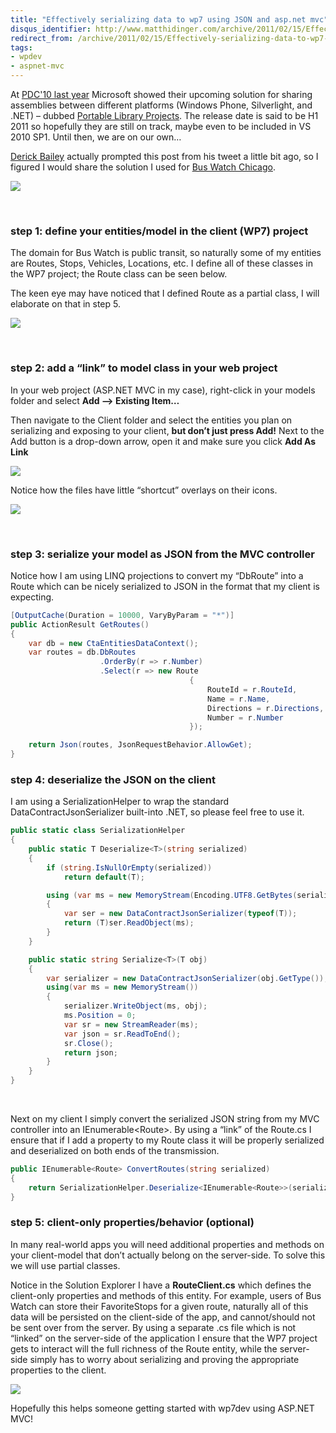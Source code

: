 ```yaml
---
title: "Effectively serializing data to wp7 using JSON and asp.net mvc"
disqus_identifier: http://www.matthidinger.com/archive/2011/02/15/Effectively-serializing-data-to-wp7-using-JSON-and-asp-net.aspx
redirect_from: /archive/2011/02/15/Effectively-serializing-data-to-wp7-using-JSON-and-asp-net.aspx/
tags: 
- wpdev
- aspnet-mvc
---
```

At [PDC'10 last year](http://www.matthidinger.com/archive/2010/10/28/highlights-from-PDC-day-1.aspx) Microsoft showed their upcoming solution for sharing assemblies between different platforms (Windows Phone, Silverlight, and .NET) – dubbed [Portable Library Projects](http://bit.ly/aUlqkU). The release date is said to be H1 2011 so hopefully they are still on track, maybe even to be included in VS 2010 SP1. Until then, we are on our own…

[Derick Bailey](http://www.lostechies.com/blogs/derickbailey/) actually prompted this post from his tweet a little bit ago, so I figured I would share the solution I used for [Bus Watch Chicago](http://buswatchapp.com/).

![](/images/subtext-content/www_matthidinger_com/Windows-Live-Writer/75137daf93c8_11BCD/image_thumb_5.png)


 

### step 1: define your entities/model in the client (WP7) project

The domain for Bus Watch is public transit, so naturally some of my entities are Routes, Stops, Vehicles, Locations, etc. I define all of these classes in the WP7 project; the Route class can be seen below.

The keen eye may have noticed that I defined Route as a partial class, I will elaborate on that in step 5.

![](/images/subtext-content/www_matthidinger_com/Windows-Live-Writer/75137daf93c8_11BCD/image_thumb_1.png)


 

### step 2: add a “link” to model class in your web project

In your web project (ASP.NET MVC in my case), right-click in your models folder and select **Add –&gt; Existing Item…**

Then navigate to the Client folder and select the entities you plan on serializing and exposing to your client, **but don’t just press Add!** Next to the Add button is a drop-down arrow, open it and make sure you click **Add As Link**

![](/images/subtext-content/www_matthidinger_com/Windows-Live-Writer/75137daf93c8_11BCD/image_thumb_7.png)


Notice how the files have little “shortcut” overlays on their icons.

![](/images/subtext-content/www_matthidinger_com/Windows-Live-Writer/75137daf93c8_11BCD/image_thumb_3.png)


 

### step 3: serialize your model as JSON from the MVC controller

Notice how I am using LINQ projections to convert my “DbRoute” into a Route which can be nicely serialized to JSON in the format that my client is expecting.

```csharp
[OutputCache(Duration = 10000, VaryByParam = "*")]
public ActionResult GetRoutes()
{
    var db = new CtaEntitiesDataContext();
    var routes = db.DbRoutes
                    .OrderBy(r => r.Number)
                    .Select(r => new Route
                                        {
                                            RouteId = r.RouteId,
                                            Name = r.Name,
                                            Directions = r.Directions,
                                            Number = r.Number
                                        });

    return Json(routes, JsonRequestBehavior.AllowGet);
}
```

### step 4: deserialize the JSON on the client

I am using a SerializationHelper to wrap the standard DataContractJsonSerializer built-into .NET, so please feel free to use it.

```csharp
public static class SerializationHelper
{
    public static T Deserialize<T>(string serialized)
    {
        if (string.IsNullOrEmpty(serialized))
            return default(T);

        using (var ms = new MemoryStream(Encoding.UTF8.GetBytes(serialized)))
        {
            var ser = new DataContractJsonSerializer(typeof(T));
            return (T)ser.ReadObject(ms);
        }
    }

    public static string Serialize<T>(T obj)
    {
        var serializer = new DataContractJsonSerializer(obj.GetType());
        using(var ms = new MemoryStream())
        {
            serializer.WriteObject(ms, obj);
            ms.Position = 0;
            var sr = new StreamReader(ms);
            var json = sr.ReadToEnd();
            sr.Close();
            return json;
        }
    }
}
```

 

Next on my client I simply convert the serialized JSON string from my MVC controller into an IEnumerable&lt;Route&gt;. By using a “link” of the Route.cs I ensure that if I add a property to my Route class it will be properly serialized and deserialized on both ends of the transmission.

```csharp
public IEnumerable<Route> ConvertRoutes(string serialized)
{
    return SerializationHelper.Deserialize<IEnumerable<Route>>(serialized);
}
```

### step 5: client-only properties/behavior (optional)

In many real-world apps you will need additional properties and methods on your client-model that don’t actually belong on the server-side. To solve this we will use partial classes.

Notice in the Solution Explorer I have a **RouteClient.cs** which defines the client-only properties and methods of this entity. For example, users of Bus Watch can store their FavoriteStops for a given route, naturally all of this data will be persisted on the client-side of the app, and cannot/should not be sent over from the server. By using a separate .cs file which is not “linked” on the server-side of the application I ensure that the WP7 project gets to interact will the full richness of the Route entity, while the server-side simply has to worry about serializing and proving the appropriate properties to the client.

![](/images/subtext-content/www_matthidinger_com/Windows-Live-Writer/75137daf93c8_11BCD/image_thumb_6.png)


Hopefully this helps someone getting started with wp7dev using ASP.NET MVC!

 

